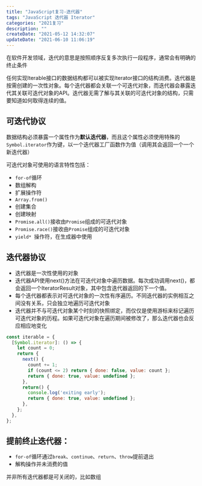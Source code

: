 ```yaml
---
title: "JavaScript复习-迭代器"
tags: "JavaScript 迭代器 Iterator"
categories: "2021复习"
description: ""
createDate: "2021-05-12 14:32:07"
updateDate: "2021-06-10 11:06:19"
---
```



在软件开发领域，迭代的意思是按照顺序反复多次执行一段程序，通常会有明确的终止条件

任何实现Iterable接口的数据结构都可以被实现Iterator接口的结构消费。迭代器是按需创建的一次性对象。每个迭代器都会关联一个可迭代对象，而迭代器会暴露迭代其关联可迭代对象的API。迭代器无需了解与其关联的可迭代对象的结构，只需要知道如何取得连续的值。

## 可迭代协议

数据结构必须暴露一个属性作为**默认迭代器**，而且这个属性必须使用特殊的`Symbol.iterator`作为键，以一个迭代器工厂函数作为值（调用其会返回一个一个新迭代器）

可迭代对象可使用的语言特性包括：

- `for-of`循环
- 数组解构
- 扩展操作符
- `Array.from()`
- 创建集合
- 创建映射
- `Promise.all()`接收由`Promise`组成的可迭代对象
- `Promise.race()`接收由`Promise`组成的可迭代对象
- `yield* `操作符，在生成器中使用

## 迭代器协议

- 迭代器是一次性使用的对象
- 迭代器API使用next()方法在可迭代对象中遍历数据。每次成功调用next()，都会返回一个IteratorResult对象，其中包含迭代器返回的下一个值。
- 每个迭代器都表示对可迭代对象的一次性有序遍历。不同迭代器的实例相互之间没有关系，只会独立地遍历可迭代对象
- 迭代器并不与可迭代对象某个时刻的快照绑定，而仅仅是使用游标来标记遍历可迭代对象的历程。如果可迭代对象在遍历期间被修改了，那么迭代器也会反应相应地变化

``` js
const iterable = {
  [Symbol.iterator]: () => {
    let count = 0;
    return {
      next() {
        count += 1;
        if (count <= 2) return { done: false, value: count };
        return { done: true, value: undefined };
      },
      return() {
        console.log('exiting early');
        return { done: true, value: undefined };
      },
    };
  },
};
```

## 提前终止迭代器：

- `for-of`循环通过`break`、`continue`、`return`、`throw`提前退出
- 解构操作并未消费的值

并非所有迭代器都是可关闭的，比如数组